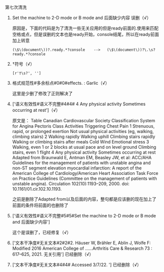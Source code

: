第七次清洗

1. Set the machine to 2-D mode or B mode and  后面缺少内容      误删（√）

   原因是，下面的代码是为了清洗一些无关应用的但是ready前面的.使用来匹配空格或点，但是误删的文本也是ready开始，console结尾，所以在ready前面加上转意

   ```
   (\$\(document\))?.ready.*?console    -->   (\$\(document\))?\.\s?ready.*?console
   ```

2. †符号（√）

   ```
   [r'†\s?', '']
   ```

3. 格式规范性#多余标点#0#0#effects.  : Garlic（√）

   这里是少删了修改了正则解决了

4. ['语义有效性#语义不完整#4#4# 4 Any physical activity Sometimes occurring at rest']（√）

   原文是： Table Canadian Cardiovascular Society Classification System for Angina Pectoris Class Activities Triggering Chest Pain 1 Strenuous, rapid, or prolonged exertion Not usual physical activities (eg, walking, climbing stairs) 2 Walking rapidly Walking uphill Climbing stairs rapidly Walking or climbing stairs after meals Cold Wind Emotional stress 3 Walking, even 1 or 2 blocks at usual pace and on level ground Climbing stairs, even 1 flight 4 Any physical activity Sometimes occurring at rest Adapted from Braunwald E, Antman EM, Beasley JW, et al: ACC/AHA Guidelines for the management of patients with unstable angina and non-ST segment elevation myocardial infarction: A report of the American College of Cardiology/American Heart Association Task Force on Practice Guidelines (Committee on the management of patients with unstable angina). Circulation 102(10):1193–209, 2000. doi: 10.1161/01.cir.102.10.1193. 

   之前是删除了Adapted from以及后面的内容，整句都是应该删的现在加上了前面的条件将前面的也删除了

5. ['语义有效性#语义不完整#5#5#Set the machine to 2-D mode or B mode and  后面缺少内容']

   这个是误删了，已经修复（√）

6. ['文本干净度#无关文本#2#2#2.  Häuser W, Brähler E, Ablin J, Wolfe F: Modified 2016 American College of ......Arthritis Care & Research 73 : 617–625, 2021.  无关引用']  已经删除（√）

7. ['文本干净度#无关文本#4#4# Accessed 3/7/22.  ']  已经删除（√）

